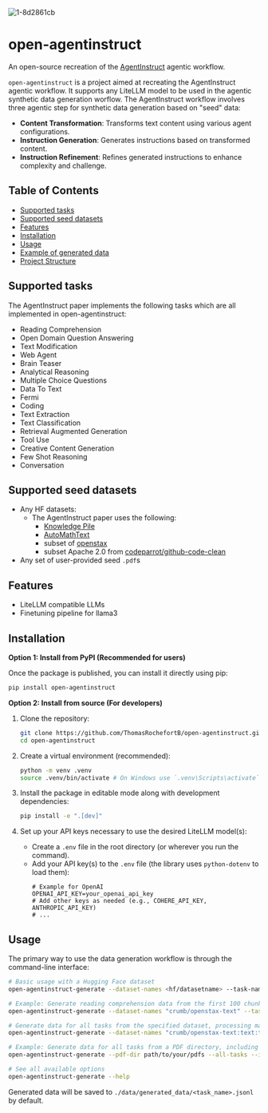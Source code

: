 ![1-8d2861cb](https://github.com/user-attachments/assets/2717bf2a-8f6a-4043-9538-8b832118798c)
# open-agentinstruct

An open-source recreation of the [AgentInstruct](https://arxiv.org/pdf/2407.03502v1) agentic workflow.

`open-agentinstruct` is a project aimed at recreating the AgentInstruct agentic workflow. It supports any LiteLLM model to be used in the agentic synthetic data generation worflow. The AgentInstruct workflow involves three agentic step for synthetic data generation based on "seed" data:
- **Content Transformation**: Transforms text content using various agent configurations.
- **Instruction Generation**: Generates instructions based on transformed content.
- **Instruction Refinement**: Refines generated instructions to enhance complexity and challenge.

## Table of Contents
- [Supported tasks](#supported-tasks)
- [Supported seed datasets](#supported-seed-datasets)
- [Features](#features)
- [Installation](#installation)
- [Usage](#usage)
- [Example of generated data](#example-of-generated-data)
- [Project Structure](#project-structure)

## Supported tasks
The AgentInstruct paper implements the following tasks which are all implemented in open-agentinstruct:

- Reading Comprehension
- Open Domain Question Answering
- Text Modification
- Web Agent
- Brain Teaser
- Analytical Reasoning
- Multiple Choice Questions
- Data To Text
- Fermi
- Coding
- Text Extraction
- Text Classification
- Retrieval Augmented Generation
- Tool Use
- Creative Content Generation
- Few Shot Reasoning
- Conversation


## Supported seed datasets
- Any HF datasets:
    - The AgentInstruct paper uses the following:
        - [Knowledge Pile](https://huggingface.co/datasets/Query-of-CC/Knowledge_Pile)
        - [AutoMathText](https://huggingface.co/datasets/math-ai/AutoMathText)
        - subset of [openstax](https://huggingface.co/datasets/crumb/openstax-text)
        - subset Apache 2.0 from [codeparrot/github-code-clean](https://huggingface.co/datasets/codeparrot/github-code-clean)
- Any set of user-provided seed `.pdf`s

## Features
- LiteLLM compatible LLMs
- Finetuning pipeline for llama3

## Installation

**Option 1: Install from PyPI (Recommended for users)**

Once the package is published, you can install it directly using pip:

```sh
pip install open-agentinstruct
```

**Option 2: Install from source (For developers)**

1.  Clone the repository:
    ```sh
    git clone https://github.com/ThomasRochefortB/open-agentinstruct.git
    cd open-agentinstruct
    ```

2.  Create a virtual environment (recommended):
    ```sh
    python -m venv .venv
    source .venv/bin/activate # On Windows use `.venv\Scripts\activate`
    ```

3.  Install the package in editable mode along with development dependencies:
    ```sh
    pip install -e ".[dev]"
    ```

4.  Set up your API keys necessary to use the desired LiteLLM model(s):
    *   Create a `.env` file in the root directory (or wherever you run the command).
    *   Add your API key(s) to the `.env` file (the library uses `python-dotenv` to load them):
        ```dotenv
        # Example for OpenAI
        OPENAI_API_KEY=your_openai_api_key
        # Add other keys as needed (e.g., COHERE_API_KEY, ANTHROPIC_API_KEY)
        # ...
        ```

## Usage

The primary way to use the data generation workflow is through the command-line interface:

```sh
# Basic usage with a Hugging Face dataset
open-agentinstruct-generate --dataset-names <hf/datasetname> --task-name <your_task_name>

# Example: Generate reading comprehension data from the first 100 chunks of openstax
open-agentinstruct-generate --dataset-names "crumb/openstax-text" --task-name reading_comprehension --max-chunks 100

# Generate data for all tasks from the specified dataset, processing max 100 chunks, skipping refinement, including content
open-agentinstruct-generate --dataset-names "crumb/openstax-text:text:train:20000" --model gemini/gemini-2.0-flash --max-chunks 100 --output-dir ./output

# Example: Generate data for all tasks from a PDF directory, including original content
open-agentinstruct-generate --pdf-dir path/to/your/pdfs --all-tasks --include-content

# See all available options
open-agentinstruct-generate --help
```

Generated data will be saved to `./data/generated_data/<task_name>.jsonl` by default.
